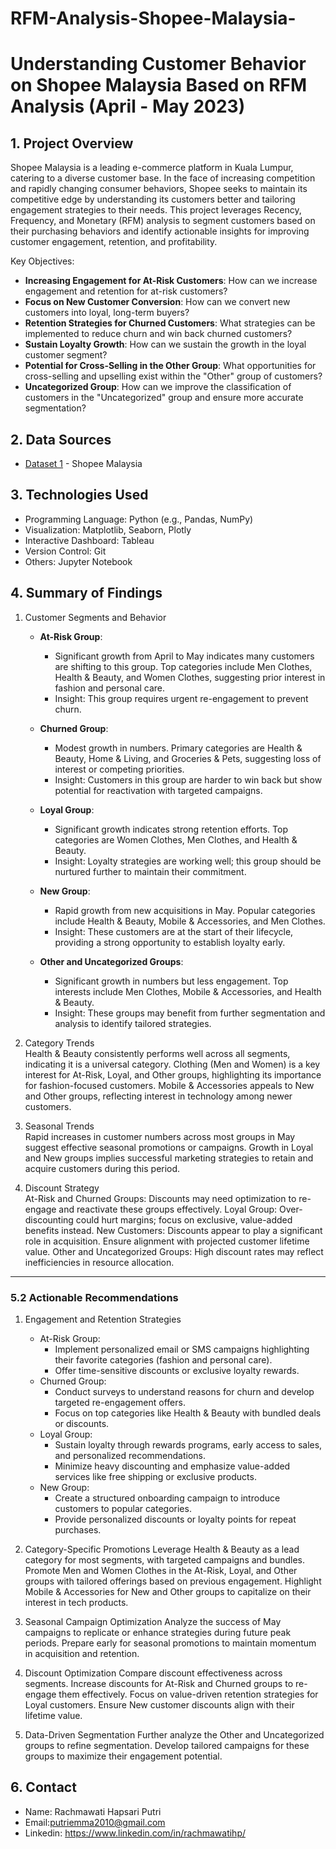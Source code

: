 <h1> RFM-Analysis-Shopee-Malaysia- </h1>
<h1> Understanding Customer Behavior on Shopee Malaysia Based on RFM Analysis (April - May 2023) </h1>

## 1. Project Overview
Shopee Malaysia is a leading e-commerce platform in Kuala Lumpur, catering to a diverse customer base. In the face of increasing competition and rapidly changing consumer behaviors, Shopee seeks to maintain its competitive edge by understanding its customers better and tailoring engagement strategies to their needs. This project leverages Recency, Frequency, and Monetary (RFM) analysis to segment customers based on their purchasing behaviors and identify actionable insights for improving customer engagement, retention, and profitability.

Key Objectives:
- **Increasing Engagement for At-Risk Customers**: How can we increase engagement and retention for at-risk customers?
- **Focus on New Customer Conversion**: How can we convert new customers into loyal, long-term buyers?
- **Retention Strategies for Churned Customers**: What strategies can be implemented to reduce churn and win back churned customers?
- **Sustain Loyalty Growth**: How can we sustain the growth in the loyal customer segment?
- **Potential for Cross-Selling in the Other Group**: What opportunities for cross-selling and upselling exist within the "Other" group of customers?
- **Uncategorized Group**: How can we improve the classification of customers in the "Uncategorized" group and ensure more accurate segmentation? 

## 2. Data Sources
- [Dataset 1](https://drive.google.com/drive/folders/1A_KBMRFTS5Mthpp46nulso679ML4ZwTF) - Shopee Malaysia

## 3. Technologies Used
- Programming Language: Python (e.g., Pandas, NumPy)
- Visualization: Matplotlib, Seaborn, Plotly
- Interactive Dashboard: Tableau
- Version Control: Git
- Others: Jupyter Notebook

## 4. Summary of Findings
1. Customer Segments and Behavior <br>
   - **At-Risk Group**: <br>
      - Significant growth from April to May indicates many customers are shifting to this group. Top categories include Men Clothes, Health & Beauty, and Women Clothes, suggesting prior interest in fashion and personal care.
      - Insight: This group requires urgent re-engagement to prevent churn.

   - **Churned Group**: <br>
      - Modest growth in numbers. Primary categories are Health & Beauty, Home & Living, and Groceries & Pets, suggesting loss of interest or competing priorities.
      - Insight: Customers in this group are harder to win back but show potential for reactivation with targeted campaigns.

   - **Loyal Group**:<br>
      - Significant growth indicates strong retention efforts. Top categories are Women Clothes, Men Clothes, and Health & Beauty.
      - Insight: Loyalty strategies are working well; this group should be nurtured further to maintain their commitment.

   - **New Group**: <br>
      - Rapid growth from new acquisitions in May. Popular categories include Health & Beauty, Mobile & Accessories, and Men Clothes.
      - Insight: These customers are at the start of their lifecycle, providing a strong opportunity to establish loyalty early.

   - **Other and Uncategorized Groups**: <br>
      - Significant growth in numbers but less engagement. Top interests include Men Clothes, Mobile & Accessories, and Health & Beauty.
      - Insight: These groups may benefit from further segmentation and analysis to identify tailored strategies.

2. Category Trends<br>
Health & Beauty consistently performs well across all segments, indicating it is a universal category.
Clothing (Men and Women) is a key interest for At-Risk, Loyal, and Other groups, highlighting its importance for fashion-focused customers.
Mobile & Accessories appeals to New and Other groups, reflecting interest in technology among newer customers.

3. Seasonal Trends<br>
Rapid increases in customer numbers across most groups in May suggest effective seasonal promotions or campaigns.
Growth in Loyal and New groups implies successful marketing strategies to retain and acquire customers during this period.

4. Discount Strategy <br>
At-Risk and Churned Groups: Discounts may need optimization to re-engage and reactivate these groups effectively.
Loyal Group: Over-discounting could hurt margins; focus on exclusive, value-added benefits instead.
New Customers: Discounts appear to play a significant role in acquisition. Ensure alignment with projected customer lifetime value.
Other and Uncategorized Groups: High discount rates may reflect inefficiencies in resource allocation.
---

### **5.2 Actionable Recommendations**
1. Engagement and Retention Strategies
   - At-Risk Group:
      - Implement personalized email or SMS campaigns highlighting their favorite categories (fashion and personal care).
      - Offer time-sensitive discounts or exclusive loyalty rewards.
   - Churned Group:
      - Conduct surveys to understand reasons for churn and develop targeted re-engagement offers.
      - Focus on top categories like Health & Beauty with bundled deals or discounts.
   - Loyal Group:
      - Sustain loyalty through rewards programs, early access to sales, and personalized recommendations.
      - Minimize heavy discounting and emphasize value-added services like free shipping or exclusive products.
   - New Group:
      - Create a structured onboarding campaign to introduce customers to popular categories.
      - Provide personalized discounts or loyalty points for repeat purchases.
        
2. Category-Specific Promotions
Leverage Health & Beauty as a lead category for most segments, with targeted campaigns and bundles.
Promote Men and Women Clothes in the At-Risk, Loyal, and Other groups with tailored offerings based on previous engagement.
Highlight Mobile & Accessories for New and Other groups to capitalize on their interest in tech products.

3. Seasonal Campaign Optimization
Analyze the success of May campaigns to replicate or enhance strategies during future peak periods.
Prepare early for seasonal promotions to maintain momentum in acquisition and retention.

4. Discount Optimization
Compare discount effectiveness across segments.
Increase discounts for At-Risk and Churned groups to re-engage them effectively.
Focus on value-driven retention strategies for Loyal customers.
Ensure New customer discounts align with their lifetime value.

5. Data-Driven Segmentation
Further analyze the Other and Uncategorized groups to refine segmentation.
Develop tailored campaigns for these groups to maximize their engagement potential.

## 6. Contact
- Name: Rachmawati Hapsari Putri
- Email:putriemma2010@gmail.com
- Linkedin: https://www.linkedin.com/in/rachmawatihp/

